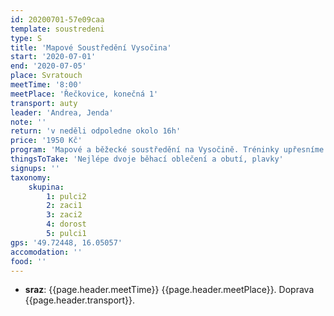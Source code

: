 ```yaml
---
id: 20200701-57e09caa
template: soustredeni
type: S
title: 'Mapové Soustředění Vysočina'
start: '2020-07-01'
end: '2020-07-05'
place: Svratouch
meetTime: '8:00'
meetPlace: 'Řečkovice, konečná 1'
transport: auty
leader: 'Andrea, Jenda'
note: ''
return: 'v neděli odpoledne okolo 16h'
price: '1950 Kč'
program: 'Mapové a běžecké soustředění na Vysočině. Tréninky upřesníme v týdnu před akcí.'
thingsToTake: 'Nejlépe dvoje běhací oblečení a obutí, plavky'
signups: ''
taxonomy:
    skupina:
        1: pulci2
        2: zaci1
        3: zaci2
        4: dorost
        5: pulci1
gps: '49.72448, 16.05057'
accomodation: ''
food: ''
---
```

* **sraz**: {{page.header.meetTime}} {{page.header.meetPlace}}. Doprava {{page.header.transport}}.
